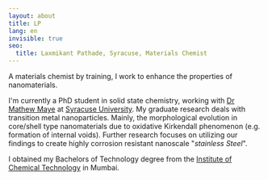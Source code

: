 ```yaml
---
layout: about
title: LP
lang: en
invisible: true
seo:
  title: Laxmikant Pathade, Syracuse, Materials Chemist
---
```


A materials chemist by training, I work to enhance the properties of nanomaterials.

I'm currently a PhD student in solid state chemistry, working with [Dr Mathew Maye](http://nano.syr.edu) at [Syracuse University](https://syracuse.edu/).
My graduate research deals with transition metal nanoparticles. Mainly, the morphological evolution in core/shell type nanomaterials due to oxidative Kirkendall phenomenon (e.g. formation of internal voids). Further research focuses on utilizing our findings to create highly corrosion resistant nanoscale "*stainless Steel*".

I obtained my Bachelors of Technology degree from the [Institute of Chemical Technology](http://ictmumbai.edu.in/) in Mumbai.
